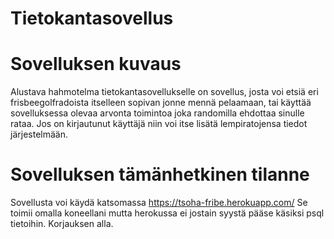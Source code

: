 # Tietokantasovellus


# Sovelluksen kuvaus
Alustava hahmotelma tietokantasovellukselle on sovellus, josta voi etsiä eri frisbeegolfradoista itselleen sopivan jonne mennä pelaamaan, tai käyttää sovelluksessa olevaa arvonta toimintoa joka randomilla ehdottaa sinulle rataa. Jos on kirjautunut käyttäjä niin voi itse lisätä lempiratojensa tiedot järjestelmään.

# Sovelluksen tämänhetkinen tilanne

Sovellusta voi käydä katsomassa https://tsoha-fribe.herokuapp.com/
Se toimii omalla koneellani mutta herokussa ei jostain syystä pääse käsiksi psql tietoihin. Korjauksen alla.

